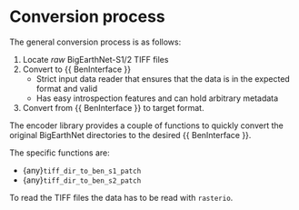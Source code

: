 # Conversion process

The general conversion process is as follows:

1. Locate _raw_ BigEarthNet-S1/2 TIFF files
1. Convert to {{ BenInterface }}
    - Strict input data reader that ensures that the data is in the expected format and valid
    - Has easy introspection features and can hold arbitrary metadata
1. Convert from {{ BenInterface }} to target format.

The encoder library provides a couple of functions to quickly convert the original BigEarthNet directories to the desired {{ BenInterface }}.

The specific functions are:
- {any}`tiff_dir_to_ben_s1_patch`
- {any}`tiff_dir_to_ben_s2_patch`

To read the TIFF files the data has to be read with `rasterio`.
